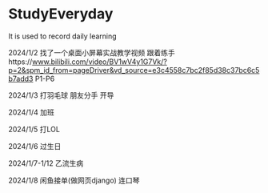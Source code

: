 # StudyEveryday
It is used to record daily learning

2024/1/2
找了一个桌面小屏幕实战教学视频 跟着练手https://www.bilibili.com/video/BV1wV4y1G7Vk/?p=2&spm_id_from=pageDriver&vd_source=e3c4558c7bc2f85d38c37bc6c5b7add3
P1-P6

2024/1/3
打羽毛球 朋友分手 开导

2024/1/4
加班

2024/1/5
打LOL

2024/1/6
过生日

2024/1/7-1/12
乙流生病

2024/1/8
闲鱼接单(做网页django) 连口琴
